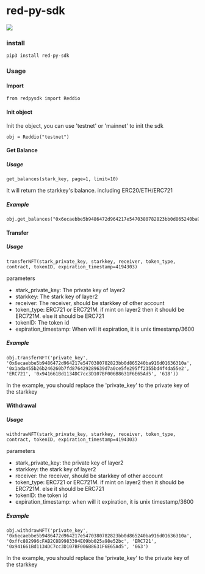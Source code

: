 # red-py-sdk

![](https://img.shields.io/pypi/pyversions/Django.svg)


### install

```
pip3 install red-py-sdk
```

### Usage

#### Import

```
from redpysdk import Reddio
```

#### Init object
Init the object, you can use 'testnet' or 'mainnet' to init the sdk
```
obj = Reddio("testnet")
```

#### Get Balance

##### Usage

```
get_balances(stark_key, page=1, limit=10)
```
It will return the starkkey's balance. including ERC20/ETH/ERC721

##### Example

```
obj.get_balances("0x6ecaebbe5b9486472d964217e5470380782823bb0d865240ba916d01636310a")
```



#### Transfer

##### Usage
```
transferNFT(stark_private_key, starkkey, receiver, token_type, contract, tokenID, expiration_timestamp=4194303)
```

parameters
- stark_private_key: The private key of layer2
- starkkey: The stark key of layer2
- receiver: The receiver, should be starkkey of other account
- token_type: ERC721 or ERC721M. if mint on layer2 then it should be ERC721M. else it should be ERC721
- tokenID: The token id
- expiration_timestamp: When will it expiration, it is unix timestamp/3600

##### Example

```
obj.transferNFT('private_key', '0x6ecaebbe5b9486472d964217e5470380782823bb0d865240ba916d01636310a', '0x1ada455b26b246260b7fd876429289639d7a0ce5fe295ff2355bd4f4da55e2', 'ERC721', '0x941661Bd1134DC7cc3D107BF006B8631F6E65Ad5', '618'))
```

In the example, you should replace the 'private_key' to the private key of the starkkey



#### Withdrawal

##### Usage
```
withdrawNFT(stark_private_key, starkkey, receiver, token_type, contract, tokenID, expiration_timestamp=4194303)
```

parameters
- stark_private_key: the private key of layer2
- starkkey: the stark key of layer2
- receiver: the receiver, should be starkkey of other account
- token_type: ERC721 or ERC721M. if mint on layer2 then it should be ERC721M. else it should be ERC721
- tokenID: the token id
- expiration_timestamp: when will it expiration, it is unix timestamp/3600

##### Example

```
obj.withdrawNFT('private_key', '0x6ecaebbe5b9486472d964217e5470380782823bb0d865240ba916d01636310a', '0xffc882996cFAB2C8B9983394E09bb025a98e52bc', 'ERC721', '0x941661Bd1134DC7cc3D107BF006B8631F6E65Ad5', '663')
```

In the example, you should replace the 'private_key' to the private key of the starkkey






